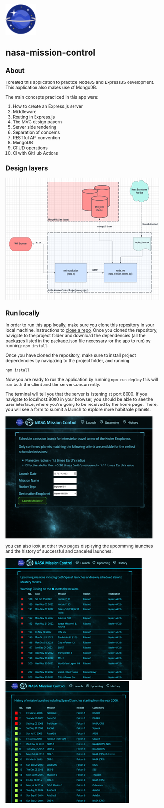 <img src="images/nasa-icon.png" height="100"> 

# nasa-mission-control

## About
 I created this application to practice NodeJS and ExpressJS development. This application also makes use of MongoDB.
 
 The main concepts practiced in this app were:
 
 1. How to create an Express.js server
 2. Middleware
 3. Routing in Express.js
 4. The MVC design pattern
 5. Server side rendering
 6. Separation of concerns
 7. RESTful API convention
 8. MongoDB
 9. CRUD operations
 10. CI with GitHub Actions
 
 ## Design layers
 
 <img src="images/Screenshot 2023-02-01 at 9.07.25 PM.png" height="400">
 
 ## Run locally 
 
 In order to run this app locally, make sure you clone this repository in your local machine. Instructions to [clone a repo](https://docs.github.com/en/repositories/creating-and-managing-repositories/cloning-a-repository). Once you cloned the repository, navigate to the project folder and download the dependencies (all the packages listed in the package.json file necessary for the app to run) by running: `npm install`.

 Once you have cloned the repository, make sure to install project dependencies by navigating to the project folder, and running
 
 `npm install`
 
 Now you are ready to run the application by running `npm run deploy` this will run both the client and the server concurrently.
 
 The terminal will tell you that the server is listening at port 8000. If you navigate to localhost:8000 in your browser, you should be able to see the user interface, where you're going to be received by the home page.
 There, you will see a form to submit a launch to explore more habitable planets.
 
 <img src="images/Screenshot 2022-12-27 at 6.04.19 PM.png" height="400">
 
 you can also look at other two pages displaying the upcomming launches and the history of successful and canceled launches.
 
 <img src="images/Screenshot 2023-02-01 at 8.03.58 PM.png" height="400">
 
 <img src="images/Screenshot 2023-02-01 at 8.04.13 PM.png" height="400">
 
 
 
